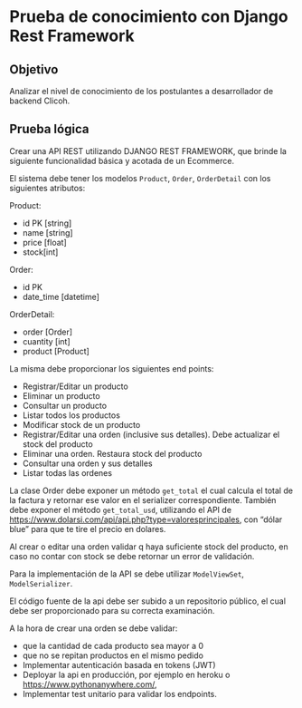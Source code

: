 # Prueba de conocimiento con Django Rest Framework

## Objetivo
Analizar el nivel de conocimiento de los postulantes a desarrollador de backend Clicoh.

## Prueba lógica
Crear una API REST utilizando DJANGO REST FRAMEWORK, que brinde la siguiente funcionalidad básica y acotada de un
Ecommerce.

El sistema debe tener los modelos `Product`, `Order`, `OrderDetail` con los siguientes atributos:

Product:
- id PK [string]
- name [string]
- price [float]
- stock[int]
 
Order:
- id PK
- date_time [datetime]

OrderDetail:
- order [Order]
- cuantity [int]
- product [Product]

La misma debe proporcionar los siguientes end points:
* Registrar/Editar un producto
* Eliminar un producto
* Consultar un producto
* Listar todos los productos
* Modificar stock de un producto
* Registrar/Editar una orden (inclusive sus detalles). Debe actualizar el stock del producto
* Eliminar una orden. Restaura stock del producto
* Consultar una orden y sus detalles
* Listar todas las ordenes

La clase Order debe exponer un método `get_total` el cual calcula el total de la factura y retornar ese valor en el serializer
correspondiente. También debe exponer el método `get_total_usd`, utilizando el API de
https://www.dolarsi.com/api/api.php?type=valoresprincipales, con “dólar blue” para que te tire el precio en dolares.

Al crear o editar una orden validar q haya suficiente stock del producto, en caso no contar con stock se debe retornar un
error de validación.

Para la implementación de la API se debe utilizar `ModelViewSet`, `ModelSerializer`.

El código fuente de la api debe ser subido a un repositorio público, el cual debe ser proporcionado para su correcta
examinación.

A la hora de crear una orden se debe validar:
* que la cantidad de cada producto sea mayor a 0
* que no se repitan productos en el mismo pedido
* Implementar autenticación basada en tokens (JWT)
* Deployar la api en producción, por ejemplo en heroku o https://www.pythonanywhere.com/,
* Implementar test unitario para validar los endpoints.
